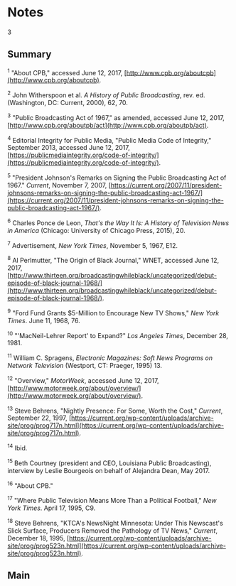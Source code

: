 # Notes

3

## Summary

<a name="1"></a><sup>1</sup> "About CPB," accessed June 12, 2017, [http://www.cpb.org/aboutcpb](http://www.cpb.org/aboutcpb).

<a name="2"></a><sup>2</sup> John Witherspoon et al. _A History of Public Broadcasting_, rev. ed. (Washington, DC: Current, 2000), 62, 70.

<a name="3"></a><sup>3</sup> "Public Broadcasting Act of 1967," as amended, accessed June 12, 2017, [http://www.cpb.org/aboutpb/act](http://www.cpb.org/aboutpb/act).

<a name="4"></a><sup>4</sup> Editorial Integrity for Public Media, "Public Media Code of Integrity," September 2013, accessed June 12, 2017, [https://publicmediaintegrity.org/code-of-integrity/](https://publicmediaintegrity.org/code-of-integrity/).

<a name="5"></a><sup>5</sup> "President Johnson's Remarks on Signing the Public Broadcasting Act of 1967." _Current_, November 7, 2007, [https://current.org/2007/11/president-johnsons-remarks-on-signing-the-public-broadcasting-act-1967/](https://current.org/2007/11/president-johnsons-remarks-on-signing-the-public-broadcasting-act-1967/).

<a name="6"></a><sup>6</sup> Charles Ponce de Leon, _That's the Way It Is: A History of Television News in America_ (Chicago: University of Chicago Press, 2015), 20.

<a name="7"></a><sup>7</sup> Advertisement, _New York Times_, November 5, 1967, E12.

<a name="8"></a><sup>8</sup> Al Perlmutter, "The Origin of Black Journal," WNET, accessed June 12, 2017, [http://www.thirteen.org/broadcastingwhileblack/uncategorized/debut-episode-of-black-journal-1968/](http://www.thirteen.org/broadcastingwhileblack/uncategorized/debut-episode-of-black-journal-1968/).

<a name="9"></a><sup>9</sup> "Ford Fund Grants $5-Million to Encourage New TV Shows," _New York Times_. June 11, 1968, 76.

<a name="10"></a><sup>10</sup> "'MacNeil-Lehrer Report' to Expand?" _Los Angeles Times_, December 28, 1981\.

<a name="11"></a><sup>11</sup> William C. Spragens, _Electronic Magazines: Soft News Programs on Network Television_ (Westport, CT: Praeger, 1995) 13.

<a name="12"></a><sup>12</sup> "Overview," _MotorWeek_, accessed June 12, 2017, [http://www.motorweek.org/about/overview/](http://www.motorweek.org/about/overview/).

<a name="13"></a><sup>13</sup> Steve Behrens, "Nightly Presence: For Some, Worth the Cost," _Current_, September 22, 1997, [https://current.org/wp-content/uploads/archive-site/prog/prog717n.html](https://current.org/wp-content/uploads/archive-site/prog/prog717n.html).

<a name="14"></a><sup>14</sup> Ibid.

<a name="15"></a><sup>15</sup> Beth Courtney (president and CEO, Louisiana Public Broadcasting), interview by Leslie Bourgeois on behalf of Alejandra Dean, May 2017.

<a name="16"></a><sup>16</sup> "About CPB."

<a name="17"></a><sup>17</sup> "Where Public Television Means More Than a Political Football," _New York Times_. April 17, 1995, C9.

<a name="18"></a><sup>18</sup> Steve Behrens, "KTCA's NewsNight Minnesota: Under This Newscast's Slick Surface, Producers Removed the Pathology of TV News," _Current_, December 18, 1995, [https://current.org/wp-content/uploads/archive-site/prog/prog523n.html](https://current.org/wp-content/uploads/archive-site/prog/prog523n.html).

## Main
